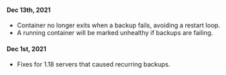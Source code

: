 #### Dec 13th, 2021
- Container no longer exits when a backup fails, avoiding a restart loop.
- A running container will be marked unhealthy if backups are failing.

#### Dec 1st, 2021
- Fixes for 1.18 servers that caused recurring backups.
